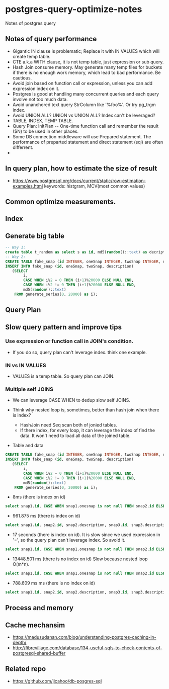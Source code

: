 # postgres-query-optimize-notes
Notes of postgres query

## Notes of query performance
* Gigantic IN clause is problematic; Replace it with IN VALUES which will create temp table.
* CTE a.k.a WITH clause, it is not temp table, just expression or sub query.
* Hash Join consume memory. May generate many temp files for buckets if there is no enough work memory, which lead to bad performance. Be cautious.
* Avoid join based on function call or expression, unless you can add expression index on it.
* Postgres is good at handling many concurrent queries and each query involve not too much data. 
* Avoid unanchored text query StrColumn like '%foo%'. Or try pg\_trgm index.
* Avoid UNION ALL? UNION vs UNION ALL? Index can't be leveraged?
* TABLE, INDEX, TEMP TABLE.
* Query Plan: InitPlan -- One-time function call and remember the result ($N) to be used in other places.
* Some DB connection middleware will use Prepared statement. The performance of preparted statement and direct statement (sql) are often differrent. 
* 

## In query plan, how to estimate the size of result
* https://www.postgresql.org/docs/current/static/row-estimation-examples.html keywords: histgram, MCV(most common values)

## Common optimize measurements.
## Index

## Generate big table
```sql
-- Way 1:
create table t_random as select s as id, md5(random()::text) as decription from generate_Series(1,5) s; 
-- Way 2:
CREATE TABLE fake_snap (id INTEGER, oneSnap INTEGER, twoSnap INTEGER, description TEXT);
INSERT INTO fake_snap (id, oneSnap, twoSnap, description)
   (SELECT 
        i,
        CASE WHEN i%2 = 0 THEN (i+1)%20000 ELSE NULL END,
        CASE WHEN i%2 != 0 THEN (i+1)%20000 ELSE NULL END,
        md5(random()::text)
    FROM generate_series(0, 20000) as i);
```
## Query Plan

## Slow query pattern and improve tips
### Use expression or function call in JOIN's condition.
* If you do so, query plan can't leverage index. think one example.
### IN vs IN VALUES
* VALUES is a temp table. So query plan can JOIN.

### Multiple self JOINS
* We can leverage CASE WHEN to dedup slow self JOINS.
* Think why nested loop is, sometimes, better than hash join when there is index? 
   * HashJoin need Seq scan both of jonied tables.
   * If there index, for every loop, it can leverage the index of find the data. It won't need to load all data of the joined table.

* Table and data
```SQL
CREATE TABLE fake_snap (id INTEGER, oneSnap INTEGER, twoSnap INTEGER, description TEXT);
INSERT INTO fake_snap (id, oneSnap, twoSnap, description)
   (SELECT 
        i,
        CASE WHEN i%2 = 0 THEN (i+1)%20000 ELSE NULL END,
        CASE WHEN i%2 != 0 THEN (i+1)%20000 ELSE NULL END,
        md5(random()::text)
    FROM generate_series(0, 20000) as i);
```

* 8ms (there is index on id)
```sql
select snap1.id, CASE WHEN snap1.onesnap is not null THEN snap2.id ELSE NULL END AS snap2_id_1, CASE WHEN snap1.onesnap is not null THEN snap2.description ELSE NULL END AS snap2_desc_1, CASE WHEN snap1.twosnap is not null THEN snap2.id ELSE NULL END AS snap2_id_2, CASE WHEN snap1.twosnap is not null THEN snap2.description ELSE NULL END AS snap2_desc_2 from fake_snap snap1 LEFT JOIN fake_snap snap2  ON (snap1.onesnap = snap2.id  or  snap1.twosnap = snap2.id) offset 1000 limit 2000;
```
* 961.875 ms (there is index on id)
```sql
select snap1.id, snap2.id, snap2.description, snap3.id, snap3.description from fake_snap snap1 LEFT JOIN fake_snap snap2  ON snap1.onesnap = snap2.id LEFT JOIN fake_snap snap3 ON snap1.twosnap = snap3.id offset 1000 limit 2000;
```

* 17 seconds (there is index on id). It is slow since we used expression in '=', so the query plan can't leverage index. So avoid it.
```sql
select snap1.id, CASE WHEN snap1.onesnap is not null THEN snap2.id ELSE NULL END AS snap2_id_1, CASE WHEN snap1.onesnap is not null THEN snap2.description ELSE NULL END AS snap2_desc_1, CASE WHEN snap1.twosnap is not null THEN snap2.id ELSE NULL END AS snap2_id_2, CASE WHEN snap1.twosnap is not null THEN snap2.description ELSE NULL END AS snap2_desc_2 from fake_snap snap1 LEFT JOIN fake_snap snap2  ON (snap1.onesnap = snap2.id  or  snap1.twosnap = (snap2.id+1-1)) offset 1000 limit 2000;
```

* 13448.501 ms (there is no index on id) Slow because nested loop O(m*n). 
```sql
select snap1.id, CASE WHEN snap1.onesnap is not null THEN snap2.id ELSE NULL END AS snap2_id_1, CASE WHEN snap1.onesnap is not null THEN snap2.description ELSE NULL END AS snap2_desc_1, CASE WHEN snap1.twosnap is not null THEN snap2.id ELSE NULL END AS snap2_id_2, CASE WHEN snap1.twosnap is not null THEN snap2.description ELSE NULL END AS snap2_desc_2 from fake_snap snap1 LEFT JOIN fake_snap snap2  ON (snap1.onesnap = snap2.id  or  snap1.twosnap = snap2.id) offset 1000 limit 2000;
```
* 788.609 ms ms (there is no index on id)
```sql
select snap1.id, snap2.id, snap2.description, snap3.id, snap3.description from fake_snap snap1 LEFT JOIN fake_snap snap2  ON snap1.onesnap = snap2.id LEFT JOIN fake_snap snap3 ON snap1.twosnap = snap3.id offset 1000 limit 2000;
```

## Process and memory

## Cache mechansim
* https://madusudanan.com/blog/understanding-postgres-caching-in-depth/
* http://fibrevillage.com/database/134-useful-sqls-to-check-contents-of-postgresql-shared-buffer 
## Related repo
* https://github.com/jicahoo/db-posgres-sql
